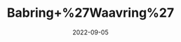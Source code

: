 ---
title: 'Babring+%27Waavring%27'
date: '2022-09-05' 
metatag: '' 
inventory: '0' 
draft: false 
# meta description 
shortDescripton: ''
description: 'Seed'
longdescription: ''
featured: True
# product Price
price: '50.0'
# Product Short Description
shortDescription: ''
productID: '976C9C43-0B2D-ED11-9968-005056B3A416'
type: 'products'
category: 'Seed' 
thumnailproduct: 'https://aminsaddiquidawakhana.eralive.net/images/products/976C9C43-0B2D-ED11-9968-005056B3A4161.png' 
images:
  - image: 'images/products/976C9C43-0B2D-ED11-9968-005056B3A4161.png'  
Variants:
---